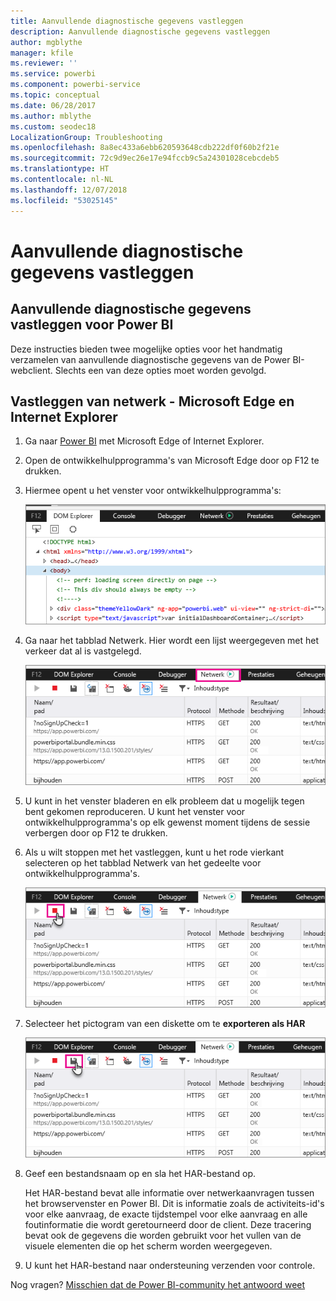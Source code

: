 ```yaml
---
title: Aanvullende diagnostische gegevens vastleggen
description: Aanvullende diagnostische gegevens vastleggen
author: mgblythe
manager: kfile
ms.reviewer: ''
ms.service: powerbi
ms.component: powerbi-service
ms.topic: conceptual
ms.date: 06/28/2017
ms.author: mblythe
ms.custom: seodec18
LocalizationGroup: Troubleshooting
ms.openlocfilehash: 8a8ec433a6ebb620593648cdb222df0f60b2f21e
ms.sourcegitcommit: 72c9d9ec26e17e94fccb9c5a24301028cebcdeb5
ms.translationtype: HT
ms.contentlocale: nl-NL
ms.lasthandoff: 12/07/2018
ms.locfileid: "53025145"
---
```

# <a name="capturing-additional-diagnostic-information"></a>Aanvullende diagnostische gegevens vastleggen
## <a name="capturing-additional-diagnostic-information-for-power-bi"></a>Aanvullende diagnostische gegevens vastleggen voor Power BI
Deze instructies bieden twee mogelijke opties voor het handmatig verzamelen van aanvullende diagnostische gegevens van de Power BI-webclient.  Slechts een van deze opties moet worden gevolgd.

## <a name="network-capture---edge--internet-explorer"></a>Vastleggen van netwerk - Microsoft Edge en Internet Explorer
1. Ga naar [Power BI](https://app.powerbi.com) met Microsoft Edge of Internet Explorer.
2. Open de ontwikkelhulpprogramma's van Microsoft Edge door op F12 te drukken.
3. Hiermee opent u het venster voor ontwikkelhulpprogramma's: 
   
   ![Ontwikkelhulpprogramma's](media/service-admin-capturing-additional-diagnostic-information-for-power-bi/edge-developer-tools.png)
4. Ga naar het tabblad Netwerk. Hier wordt een lijst weergegeven met het verkeer dat al is vastgelegd. 
   
   ![Tabblad Edge-netwerk](media/service-admin-capturing-additional-diagnostic-information-for-power-bi/edge-network-tab.png)
5. U kunt in het venster bladeren en elk probleem dat u mogelijk tegen bent gekomen reproduceren. U kunt het venster voor ontwikkelhulpprogramma's op elk gewenst moment tijdens de sessie verbergen door op F12 te drukken.
6. Als u wilt stoppen met het vastleggen, kunt u het rode vierkant selecteren op het tabblad Netwerk van het gedeelte voor ontwikkelhulpprogramma's.
   
   ![Vastleggen stoppen](media/service-admin-capturing-additional-diagnostic-information-for-power-bi/edge-network-tab-stop.png)
7. Selecteer het pictogram van een diskette om te **exporteren als HAR**
   
   ![Bestand exporteren](media/service-admin-capturing-additional-diagnostic-information-for-power-bi/edge-network-tab-save.png)
8. Geef een bestandsnaam op en sla het HAR-bestand op.
   
    Het HAR-bestand bevat alle informatie over netwerkaanvragen tussen het browservenster en Power BI.  Dit is informatie zoals de activiteits-id's voor elke aanvraag, de exacte tijdstempel voor elke aanvraag en alle foutinformatie die wordt geretourneerd door de client.  Deze tracering bevat ook de gegevens die worden gebruikt voor het vullen van de visuele elementen die op het scherm worden weergegeven.
9. U kunt het HAR-bestand naar ondersteuning verzenden voor controle.

Nog vragen? [Misschien dat de Power BI-community het antwoord weet](http://community.powerbi.com/)

